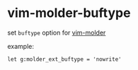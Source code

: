 # vim-molder-buftype

set `buftype` option for [vim-molder](https://github.com/mattn/vim-molder)

example:

```
let g:molder_ext_buftype = 'nowrite'
```
